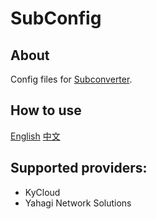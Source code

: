 # SubConfig
## About
Config files for [Subconverter](https://github.com/tindy2013/subconverter).

## How to use
[English](https://github.com/tindy2013/subconverter#advanced-details)
[中文](https://github.com/tindy2013/subconverter/blob/master/README-cn.md#%E8%BF%9B%E9%98%B6%E9%93%BE%E6%8E%A5)

## Supported providers:
- KyCloud
- Yahagi Network Solutions
